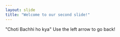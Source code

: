 ```yaml
---
layout: slide
title: "Welcome to our second slide!"
---
```

"Choti Bachhi ho kya"
Use the left arrow to go back!
